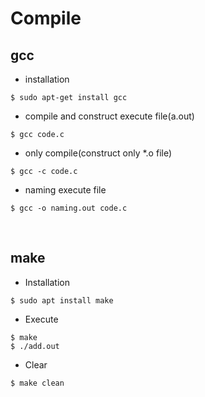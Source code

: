 # Compile

## gcc

- installation

```
$ sudo apt-get install gcc
```

- compile and construct execute file(a.out)

```
$ gcc code.c
```

- only compile(construct only *.o file)

```
$ gcc -c code.c
```

- naming execute file

```
$ gcc -o naming.out code.c
```

<br/>

## make

- Installation

```
$ sudo apt install make
```

- Execute

```
$ make
$ ./add.out
```

- Clear

```
$ make clean
```
